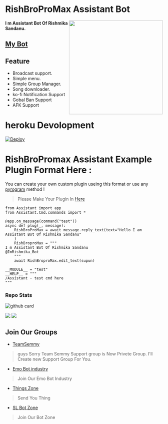 # RishBroProMax Assistant Bot
<div align="right">
 
 <img src="https://telegra.ph/file/e758fc65d2522df6c46c3.jpg" align="right" width="300" height="300"/>
</div>

<p><b>I m Assistant Bot Of Rishmika Sandanu.</b></p> 

## [My Bot](https://t.me/ImRishmika_Bot)

## Feature

- Broadcast support.
- Simple menu.
- Simple Group Manager.
- Song downloader.
- ko-fi Notification Support
- Gobal Ban Support
- AFK Support

# heroku Devolopment

[![Deploy](https://www.herokucdn.com/deploy/button.svg)](https://heroku.com/deploy?template=https://github.com/RishBropromax/RishBropromax-Assistant-Bot) 

# RishBroPromax Assistant Example Plugin Format Here : 
You can create your own custom plugin useing this format or use any [pyrogram](http://pyrogram.org) method !

>Please Make Your Plugin In [Here](https://github.com/RishBropromax/RishBropromax-Assistant-Bot/tree/main/Assistant/Cmd)

```
from Assistant import app
from Assistant.Cmd.commands import *

@app.on_message(command("test"))
async def plug(_, message):
    RishBroProMax = await message.reply_text(text="Hello I am Assistant Bot Of Rishmika Sandanu"
    )
    RishBroproMax = """
I m Assistant Bot Of Rishmika Sandanu
@ImRishmika_Bot   
    """
    await RishBroproMax.edit_text(supun)

__MODULE__ = "test"
__HELP__ = """  
/Assistant - test cmd here
"""
```

<h3> Repo Stats </h3>

![github card](https://github-readme-stats.vercel.app/api/pin/?username=RishBroPromax&repo=RishBropromax-Assistant-Bot&theme=light)

<a href="https://github.com/RishBropromax"><img src="https://img.shields.io/github/stars/RishBropromax/RishBropromax-Assistant-Bot?style=social"></a>
<a href="https://github.com/RishBropromax"><img src="https://img.shields.io/github/forks/RishBropromax/RishBropromax-Assistant-Bot?style=social"></a>

## Join Our Groups

- [TeamSemmy](t.me/TeamSemmy)
> guys Sorry Team Semmy Support group is Now Privete Group. I'll Create new Support Group For You.

- [Emo Bot industry](t.me/Emo_Bot_Industry)
> Join Our Emo Bot Industry

- [Things Zone](t.me/ThingsZone)
> Send You Thing

- [SL Bot Zone](t.me/SlBotZone)
> Join Our Bot Zone








